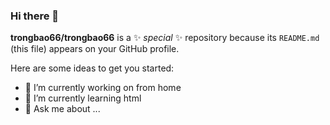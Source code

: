 ### Hi there 👋


**trongbao66/trongbao66** is a ✨ _special_ ✨ repository because its `README.md` (this file) appears on your GitHub profile.

Here are some ideas to get you started:

- 🔭 I’m currently working on from home
- 🌱 I’m currently learning html
- 💬 Ask me about ...


